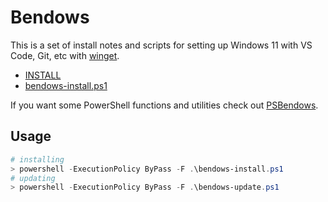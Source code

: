 # Bendows

This is a set of install notes and scripts for setting up Windows 11 with VS Code, Git, etc with [winget](https://github.com/microsoft/winget-cli).

- [INSTALL](./INSTALL.md)
- [bendows-install.ps1](./bendows-install.ps1)

If you want some PowerShell functions and utilities check out [PSBendows](https://github.com/deybhayden/PSBendows).

## Usage

```powershell
# installing
> powershell -ExecutionPolicy ByPass -F .\bendows-install.ps1
# updating
> powershell -ExecutionPolicy ByPass -F .\bendows-update.ps1
```
